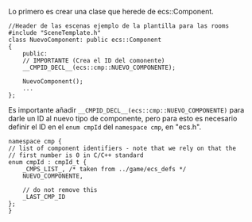 Lo primero es crear una clase que herede de ecs::Component.
```
//Header de las escenas ejemplo de la plantilla para las rooms
#include "SceneTemplate.h"
class NuevoComponent: public ecs::Component
{
	public:
	// IMPORTANTE (Crea el ID del comonente)
	__CMPID_DECL__(ecs::cmp::NUEVO_COMPONENTE);

	NuevoComponent();
	...
};
```
Es importante añadir `__CMPID_DECL__(ecs::cmp::NUEVO_COMPONENTE)` para darle un ID al nuevo tipo de componente, pero para esto es necesario definir el ID en el `enum cmpId` del `namespace cmp`, en "ecs.h".
```
namespace cmp {
// list of component identifiers - note that we rely on that the
// first number is 0 in C/C++ standard
enum cmpId : cmpId_t {
	_CMPS_LIST_, /* taken from ../game/ecs_defs */
	NUEVO_COMPONENTE,

	// do not remove this
	_LAST_CMP_ID
};
}
```
